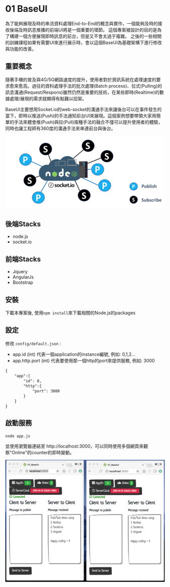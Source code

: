 # 01 BaseUI
為了能夠展現及時的串流資料處理End-to-End的概念與實作，一個能夠及時的接收後端及時訊息推播的前端UI將是一個重要的環節。 這個專案被設計的目的是為了構建一個方便展現即時訊息的前台，但是又不會太過于複雜。 之後的一些相關的訓練課程如果有需要UI來進行展示時，會以這個BaseUI為基礎架構下進行修改與功能的改善。

## 重要概念
隨著手機的普及與4G/5G網路速度的提升，使用者對於資訊系統在處理速度的要求愈來愈高。過往的資料處理手法的批次處理(Batch process)、拉式(Pulling)的訊息溝通(Request/Respons)雖然仍然是重要的技術，在某些即時(Realtime)的數據處理/展現的需求就顯得有點難以招架。

BaseUI主要想用Socket.io的web-socket的溝通手法來讓後台可以在事件發生的當下，即時以推送(Push)的手法通知前台UI來展現。這個案例想要帶領大家用簡單的手法來體會推(Push)與拉(Pull)兩種手法的融合不僅可以提升使用者的體驗，同時也讓工程師有360度的溝通手法來串連前台與後台。

![page_screen](https://github.com/erhwenkuo/streaming-training/blob/master/UI/01_BaseUI/architecture.png)

## 後端Stacks
- node.js
- socket.io

## 前端Stacks
- Jquery
- AngularJs
- Bootstrap

## 安裝
下載本專案後, 使用`npm install`來下載相關的Node.js的packages

## 設定
修改 `config/default.json` :
- app.id (int) 代表一個application的instance編號, 例如: 0,1,2...
- app.http.port (int) 代表要使用那一個http的port來提供服務, 例如: 3000

```
{
    "app":{
        "id": 0,
        "http":{
            "port": 3000
        }
    }
}
```

## 啟動服務
`node app.js`

並使用瀏覽器連結至 http://localhost:3000，可以同時使用多個網頁來觀察"Online"的counter的即時變動。

![page_screen](https://github.com/erhwenkuo/streaming-training/blob/master/UI/01_BaseUI/ui_screenshot.png)


